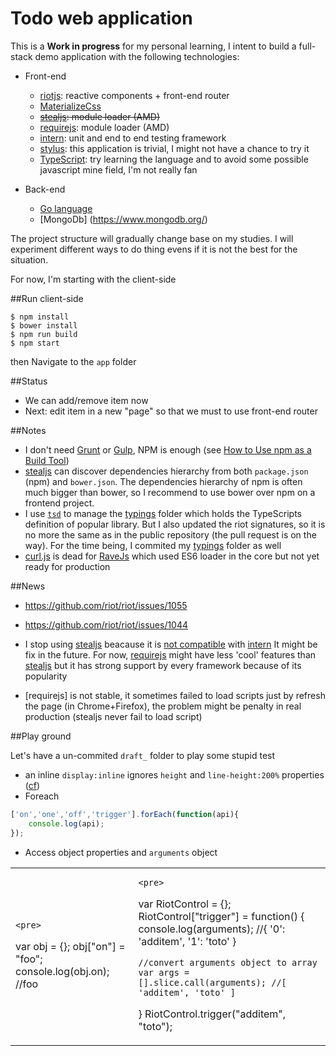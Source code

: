 # Todo web application

This is a **Work in progress** for my personal learning, I intent to build a full-stack demo application with the following technologies:

* Front-end
	* [riotjs](https://muut.com/riotjs/): reactive components + front-end router
	* [MaterializeCss](http://materializecss.com/)
	* ~~[stealjs](http://stealjs.com): module loader (AMD)~~
	* [requirejs](http://requirejs.org): module loader (AMD)
	* [intern](https://theintern.github.io/): unit and end to end testing framework
	* [stylus](https://learnboost.github.io/stylus/): this application is trivial, I might not have a chance to try it 
	* [TypeScript](http://www.typescriptlang.org/): try learning the language and to avoid some possible javascript mine field, I'm not really fan

* Back-end
	* [Go language](http://golang.org/)
	* [MongoDb] (https://www.mongodb.org/)
	
The project structure will gradually change base on my studies. I will experiment different ways to do thing evens if it is not the best for the situation.

For now, I'm starting with the client-side
            
##Run client-side 

    $ npm install
    $ bower install
    $ npm run build
    $ npm start

then Navigate to the `app` folder

##Status

* We can add/remove item now
* Next: edit item in a new "page" so that we must to use front-end router

##Notes

* I don't need [Grunt](http://gruntjs.com/sample-gruntfile) or [Gulp](http://gulpjs.com/), NPM is enough (see [How to Use npm as a Build Tool](http://blog.keithcirkel.co.uk/how-to-use-npm-as-a-build-tool/
))    
* [stealjs](http://stealjs.com) can discover dependencies hierarchy from both `package.json` (npm) and `bower.json`. The dependencies hierarchy of npm is often much bigger than bower, so I recommend to use bower over npm on a frontend project.
* I use [`tsd`](http://definitelytyped.org/tsd/) to manage the [typings](/typings) folder which holds the TypeScripts definition of popular library. But I also updated the riot signatures, so it is no more the same as in the public repository  (the pull request is on the way). For the time being, I commited my [typings](/typings) folder as well 
* [curl.js](https://github.com/cujojs/curl) is dead for [RaveJs](https://github.com/RaveJS/rave) which used ES6 loader in the core but not yet ready for production

##News

* https://github.com/riot/riot/issues/1055
* https://github.com/riot/riot/issues/1044

* I stop using [stealjs](http://stealjs.com) beacause it is [not compatible](https://github.com/theintern/intern/issues/453) with [intern](https://theintern.github.io/)
It might be fix in the future. For now, [requirejs](http://requirejs.org) might have less 'cool' features than [stealjs](http://stealjs.com) but it has strong support by every framework because of its popularity
* [requirejs] is not stable, it sometimes failed to load scripts just by refresh the page (in Chrome+Firefox), the problem might be penalty in real production (stealjs never fail to load script) 

##Play ground

Let's have a un-commited `draft_` folder to play some stupid test
* an inline `display:inline` ignores `height` and `line-height:200%` properties ([cf](http://stackoverflow.com/questions/6246119/adjusting-line-height-of-label-elements-in-html-forms/6246422#6246422))
* Foreach

```js
['on','one','off','trigger'].forEach(function(api){
	console.log(api);
});
```

* Access object properties and `arguments` object

<table>
<tr><td>

	<pre>
var obj = {};
obj["on"] = "foo";
console.log(obj.on); //foo
	</pre>

</td><td>

	<pre>
var RiotControl = {};
RiotControl["trigger"] = function() {
	console.log(arguments); //{ '0': 'additem', '1': 'toto' }
	
	//convert arguments object to array
	var args = [].slice.call(arguments); //[ 'additem', 'toto' ]
}
RiotControl.trigger("additem", "toto");
	</pre>

</td></tr>
</table>

